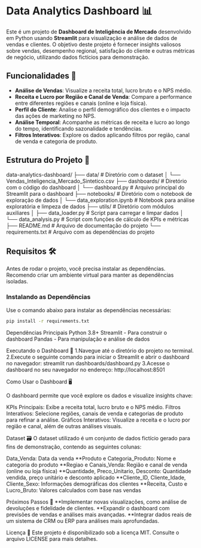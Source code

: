 # Data Analytics Dashboard 📊

Este é um projeto de **Dashboard de Inteligência de Mercado** desenvolvido em Python usando **Streamlit** para visualização e análise de dados de vendas e clientes. O objetivo deste projeto é fornecer insights valiosos sobre vendas, desempenho regional, satisfação do cliente e outras métricas de negócio, utilizando dados fictícios para demonstração.

## Funcionalidades 🚀

- **Análise de Vendas**: Visualize a receita total, lucro bruto e o NPS médio.
- **Receita e Lucro por Região e Canal de Venda**: Compare a performance entre diferentes regiões e canais (online e loja física).
- **Perfil do Cliente**: Analise o perfil demográfico dos clientes e o impacto das ações de marketing no NPS.
- **Análise Temporal**: Acompanhe as métricas de receita e lucro ao longo do tempo, identificando sazonalidade e tendências.
- **Filtros Interativos**: Explore os dados aplicando filtros por região, canal de venda e categoria de produto.

## Estrutura do Projeto 📂

data-analytics-dashboard/
├── data/                           # Diretório com o dataset
│   └── Vendas_Inteligencia_Mercado_Sintetico.csv
├── dashboards/                     # Diretório com o código do dashboard
│   └── dashboard.py                # Arquivo principal do Streamlit para o dashboard
├── notebooks/                      # Diretório com o notebook de exploração de dados
│   └── data_exploration.ipynb      # Notebook para análise exploratória e limpeza de dados
├── utils/                          # Diretório com módulos auxiliares
│   ├── data_loader.py              # Script para carregar e limpar dados
│   └── data_analysis.py            # Script com funções de cálculo de KPIs e métricas
├── README.md                       # Arquivo de documentação do projeto
└── requirements.txt                # Arquivo com as dependências do projeto


## Requisitos 🛠️

Antes de rodar o projeto, você precisa instalar as dependências. Recomendo criar um ambiente virtual para manter as dependências isoladas.

### Instalando as Dependências

Use o comando abaixo para instalar as dependências necessárias:

```bash
pip install -r requirements.txt
```

Dependências Principais
Python 3.8+
Streamlit - Para construir o dashboard
Pandas - Para manipulação e análise de dados

Executando o Dashboard 🚀
1.Navegue até o diretório do projeto no terminal.
2.Execute o seguinte comando para iniciar o Streamlit e abrir o dashboard no navegador:
streamlit run dashboards/dashboard.py
3.Acesse o dashboard no seu navegador no endereço: http://localhost:8501

Como Usar o Dashboard 🖥️

O dashboard permite que você explore os dados e visualize insights chave:

KPIs Principais: Exibe a receita total, lucro bruto e o NPS médio.
Filtros Interativos: Selecione regiões, canais de venda e categorias de produto para refinar a análise.
Gráficos Interativos: Visualize a receita e o lucro por região e canal, além de outras análises visuais.

Dataset 🗃️
O dataset utilizado é um conjunto de dados fictício gerado para fins de demonstração, contendo as seguintes colunas:

Data_Venda: Data da venda
**Produto e Categoria_Produto: Nome e categoria do produto
**Regiao e Canais_Venda: Região e canal de venda (online ou loja física)
**Quantidade, Preco_Unitario, Desconto: Quantidade vendida, preço unitário e desconto aplicado
**Cliente_ID, Cliente_Idade, Cliente_Sexo: Informações demográficas dos clientes
**Receita, Custo e Lucro_Bruto: Valores calculados com base nas vendas

Próximos Passos 🔄
**Implementar novas visualizações, como análise de devoluções e fidelidade de clientes.
**Expandir o dashboard com previsões de vendas e análises mais avançadas.
**Integrar dados reais de um sistema de CRM ou ERP para análises mais aprofundadas.

Licença 📄
Este projeto é disponibilizado sob a licença MIT. Consulte o arquivo LICENSE para mais detalhes.



